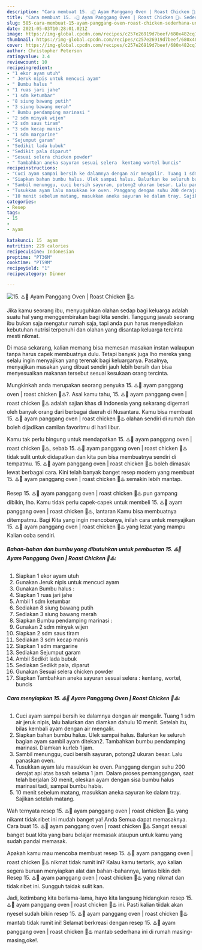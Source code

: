 ```yaml
---
description: "Cara membuat 15. ♨️🍗 Ayam Panggang Oven | Roast Chicken 🍗♨️ Sederhana Untuk Jualan"
title: "Cara membuat 15. ♨️🍗 Ayam Panggang Oven | Roast Chicken 🍗♨️ Sederhana Untuk Jualan"
slug: 585-cara-membuat-15-ayam-panggang-oven-roast-chicken-sederhana-untuk-jualan
date: 2021-05-03T10:28:01.021Z
image: https://img-global.cpcdn.com/recipes/c257e26919d7beef/680x482cq70/15-♨️🍗-ayam-panggang-oven-roast-chicken-🍗♨️-foto-resep-utama.jpg
thumbnail: https://img-global.cpcdn.com/recipes/c257e26919d7beef/680x482cq70/15-♨️🍗-ayam-panggang-oven-roast-chicken-🍗♨️-foto-resep-utama.jpg
cover: https://img-global.cpcdn.com/recipes/c257e26919d7beef/680x482cq70/15-♨️🍗-ayam-panggang-oven-roast-chicken-🍗♨️-foto-resep-utama.jpg
author: Christopher Peterson
ratingvalue: 3.4
reviewcount: 10
recipeingredient:
- "1 ekor ayam utuh"
- " Jeruk nipis untuk mencuci ayam"
- " Bumbu halus "
- "1 ruas jari jahe"
- "1 sdm ketumbar"
- "8 siung bawang putih"
- "3 siung bawang merah"
- " Bumbu pendamping marinasi "
- "2 sdm minyak wijen"
- "2 sdm saus tiram"
- "3 sdm kecap manis"
- "1 sdm margarine"
- "Sejumput garam"
- "Sedikit lada bubuk"
- "Sedikit pala diparut"
- "Sesuai selera chicken powder"
- " Tambahkan aneka sayuran sesuai selera  kentang wortel buncis"
recipeinstructions:
- "Cuci ayam sampai bersih ke dalamnya dengan air mengalir. Tuang 1 sdm air jeruk nipis, lalu balurkan dan diamkan dahulu 10 menit. Setelah itu, bilas kembali ayam dengan air mengalir."
- "Siapkan bahan bumbu halus. Ulek sampai halus. Balurkan ke seluruh bagian ayam sambil ayam ditekan2. Tambahkan bumbu pendamping marinasi. Diamkan kurleb 1 jam."
- "Sambil menunggu, cuci bersih sayuran, potong2 ukuran besar. Lalu panaskan oven."
- "Tusukkan ayam lalu masukkan ke oven. Panggang dengan suhu 200 derajat api atas basah selama 1 jam. Dalam proses pemanggangan, saat telah berjalan 30 menit, oleskan ayam dengan sisa bumbu halus marinasi tadi, sampai bumbu habis."
- "10 menit sebelum matang, masukkan aneka sayuran ke dalam tray. Sajikan setelah matang."
categories:
- Resep
tags:
- 15
- 
- ayam

katakunci: 15  ayam 
nutrition: 229 calories
recipecuisine: Indonesian
preptime: "PT36M"
cooktime: "PT59M"
recipeyield: "1"
recipecategory: Dinner

---
```



![15. ♨️🍗 Ayam Panggang Oven | Roast Chicken 🍗♨️](https://img-global.cpcdn.com/recipes/c257e26919d7beef/680x482cq70/15-♨️🍗-ayam-panggang-oven-roast-chicken-🍗♨️-foto-resep-utama.jpg)

Jika kamu seorang ibu, menyuguhkan olahan sedap bagi keluarga adalah suatu hal yang menggembirakan bagi kita sendiri. Tanggung jawab seorang ibu bukan saja mengatur rumah saja, tapi anda pun harus menyediakan kebutuhan nutrisi terpenuhi dan olahan yang disantap keluarga tercinta mesti nikmat.

Di masa  sekarang, kalian memang bisa memesan masakan instan walaupun tanpa harus capek membuatnya dulu. Tetapi banyak juga lho mereka yang selalu ingin menyajikan yang terenak bagi keluarganya. Pasalnya, menyajikan masakan yang dibuat sendiri jauh lebih bersih dan bisa menyesuaikan makanan tersebut sesuai kesukaan orang tercinta. 



Mungkinkah anda merupakan seorang penyuka 15. ♨️🍗 ayam panggang oven | roast chicken 🍗♨️?. Asal kamu tahu, 15. ♨️🍗 ayam panggang oven | roast chicken 🍗♨️ adalah sajian khas di Indonesia yang sekarang digemari oleh banyak orang dari berbagai daerah di Nusantara. Kamu bisa membuat 15. ♨️🍗 ayam panggang oven | roast chicken 🍗♨️ olahan sendiri di rumah dan boleh dijadikan camilan favoritmu di hari libur.

Kamu tak perlu bingung untuk mendapatkan 15. ♨️🍗 ayam panggang oven | roast chicken 🍗♨️, sebab 15. ♨️🍗 ayam panggang oven | roast chicken 🍗♨️ tidak sulit untuk didapatkan dan kita pun bisa membuatnya sendiri di tempatmu. 15. ♨️🍗 ayam panggang oven | roast chicken 🍗♨️ boleh dimasak lewat berbagai cara. Kini telah banyak banget resep modern yang membuat 15. ♨️🍗 ayam panggang oven | roast chicken 🍗♨️ semakin lebih mantap.

Resep 15. ♨️🍗 ayam panggang oven | roast chicken 🍗♨️ pun gampang dibikin, lho. Kamu tidak perlu capek-capek untuk membeli 15. ♨️🍗 ayam panggang oven | roast chicken 🍗♨️, lantaran Kamu bisa membuatnya ditempatmu. Bagi Kita yang ingin mencobanya, inilah cara untuk menyajikan 15. ♨️🍗 ayam panggang oven | roast chicken 🍗♨️ yang lezat yang mampu Kalian coba sendiri.

<!--inarticleads1-->

##### Bahan-bahan dan bumbu yang dibutuhkan untuk pembuatan 15. ♨️🍗 Ayam Panggang Oven | Roast Chicken 🍗♨️:

1. Siapkan 1 ekor ayam utuh
1. Gunakan  Jeruk nipis untuk mencuci ayam
1. Gunakan  Bumbu halus :
1. Siapkan 1 ruas jari jahe
1. Ambil 1 sdm ketumbar
1. Sediakan 8 siung bawang putih
1. Sediakan 3 siung bawang merah
1. Siapkan  Bumbu pendamping marinasi :
1. Gunakan 2 sdm minyak wijen
1. Siapkan 2 sdm saus tiram
1. Sediakan 3 sdm kecap manis
1. Siapkan 1 sdm margarine
1. Sediakan Sejumput garam
1. Ambil Sedikit lada bubuk
1. Sediakan Sedikit pala, diparut
1. Gunakan Sesuai selera chicken powder
1. Siapkan  Tambahkan aneka sayuran sesuai selera : kentang, wortel, buncis




<!--inarticleads2-->

##### Cara menyiapkan 15. ♨️🍗 Ayam Panggang Oven | Roast Chicken 🍗♨️:

1. Cuci ayam sampai bersih ke dalamnya dengan air mengalir. Tuang 1 sdm air jeruk nipis, lalu balurkan dan diamkan dahulu 10 menit. Setelah itu, bilas kembali ayam dengan air mengalir.
1. Siapkan bahan bumbu halus. Ulek sampai halus. Balurkan ke seluruh bagian ayam sambil ayam ditekan2. Tambahkan bumbu pendamping marinasi. Diamkan kurleb 1 jam.
1. Sambil menunggu, cuci bersih sayuran, potong2 ukuran besar. Lalu panaskan oven.
1. Tusukkan ayam lalu masukkan ke oven. Panggang dengan suhu 200 derajat api atas basah selama 1 jam. Dalam proses pemanggangan, saat telah berjalan 30 menit, oleskan ayam dengan sisa bumbu halus marinasi tadi, sampai bumbu habis.
1. 10 menit sebelum matang, masukkan aneka sayuran ke dalam tray. Sajikan setelah matang.




Wah ternyata resep 15. ♨️🍗 ayam panggang oven | roast chicken 🍗♨️ yang nikamt tidak ribet ini mudah banget ya! Anda Semua dapat memasaknya. Cara buat 15. ♨️🍗 ayam panggang oven | roast chicken 🍗♨️ Sangat sesuai banget buat kita yang baru belajar memasak ataupun untuk kamu yang sudah pandai memasak.

Apakah kamu mau mencoba membuat resep 15. ♨️🍗 ayam panggang oven | roast chicken 🍗♨️ nikmat tidak rumit ini? Kalau kamu tertarik, ayo kalian segera buruan menyiapkan alat dan bahan-bahannya, lantas bikin deh Resep 15. ♨️🍗 ayam panggang oven | roast chicken 🍗♨️ yang nikmat dan tidak ribet ini. Sungguh taidak sulit kan. 

Jadi, ketimbang kita berlama-lama, hayo kita langsung hidangkan resep 15. ♨️🍗 ayam panggang oven | roast chicken 🍗♨️ ini. Pasti kalian tiidak akan nyesel sudah bikin resep 15. ♨️🍗 ayam panggang oven | roast chicken 🍗♨️ mantab tidak rumit ini! Selamat berkreasi dengan resep 15. ♨️🍗 ayam panggang oven | roast chicken 🍗♨️ mantab sederhana ini di rumah masing-masing,oke!.

